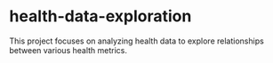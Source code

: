 # health-data-exploration
This project focuses on analyzing health data to explore relationships between various health metrics.
